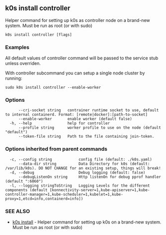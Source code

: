 ## k0s install controller

Helper command for setting up k0s as controller node on a brand-new system. Must be run as root (or with sudo)

```shell
k0s install controller [flags]
```

### Examples

All default values of controller command will be passed to the service stub unless overriden.

With controller subcommand you can setup a single node cluster by running:

```shell
sudo k0s install controller --enable-worker
```

### Options

```shell
      --cri-socket string   contrainer runtime socket to use, default to internal containerd. Format: [remote|docker]:[path-to-socket]
      --enable-worker       enable worker (default false)
  -h, --help                help for controller
      --profile string      worker profile to use on the node (default "default")
      --token-file string   Path to the file containing join-token.
```

### Options inherited from parent commands

```shell
  -c, --config string            config file (default: ./k0s.yaml)
      --data-dir string          Data Directory for k0s (default: /var/lib/k0s). DO NOT CHANGE for an existing setup, things will break!
  -d, --debug                    Debug logging (default: false)
      --debugListenOn string     Http listenOn for debug pprof handler (default ":6060")
  -l, --logging stringToString   Logging Levels for the different components (default [konnectivity-server=1,kube-apiserver=1,kube-controller-manager=1,kube-scheduler=1,kubelet=1,kube-proxy=1,etcd=info,containerd=info])
```

### SEE ALSO

* [k0s install](k0s_install.md) - Helper command for setting up k0s on a brand-new system. Must be run as root (or with sudo)
